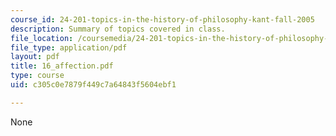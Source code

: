 ```yaml
---
course_id: 24-201-topics-in-the-history-of-philosophy-kant-fall-2005
description: Summary of topics covered in class.
file_location: /coursemedia/24-201-topics-in-the-history-of-philosophy-kant-fall-2005/c305c0e7879f449c7a64843f5604ebf1_16_affection.pdf
file_type: application/pdf
layout: pdf
title: 16_affection.pdf
type: course
uid: c305c0e7879f449c7a64843f5604ebf1

---
```

None
